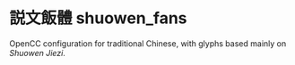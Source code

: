 # 説文飯體 shuowen_fans
OpenCC configuration for traditional Chinese, with glyphs based mainly on _Shuowen Jiezi_.

